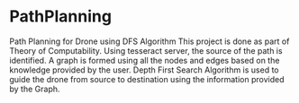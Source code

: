 # PathPlanning
Path Planning for Drone using DFS Algorithm
This project is done as part of Theory of Computability. Using tesseract server,
the source of the path is identified. A graph is formed using all the nodes and edges
based on the knowledge provided by the user. Depth First Search Algorithm is used
to guide the drone from source to destination using the information provided by the
Graph.  
